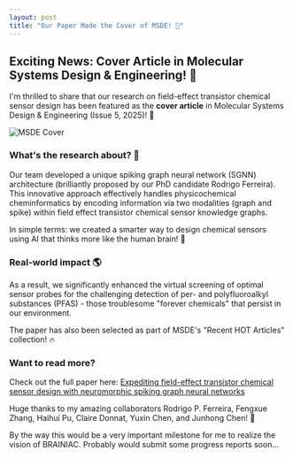 ```yaml
---
layout: post
title: "Our Paper Made the Cover of MSDE! 🎉"
---
```


## Exciting News: Cover Article in Molecular Systems Design & Engineering! 🌟

I'm thrilled to share that our research on field-effect transistor chemical sensor design has been featured as the **cover article** in Molecular Systems Design & Engineering (Issue 5, 2025)! 🥳

![MSDE Cover](https://pubs.rsc.org/en/content/articlepdf/2025/me/d5me90014j?page=search)

### What's the research about? 🧪

Our team developed a unique spiking graph neural network (SGNN) architecture (brilliantly proposed by our PhD candidate Rodrigo Ferreira). This innovative approach effectively handles physicochemical cheminformatics by encoding information via two modalities (graph and spike) within field effect transistor chemical sensor knowledge graphs.

In simple terms: we created a smarter way to design chemical sensors using AI that thinks more like the human brain! 🧠

### Real-world impact 🌎

As a result, we significantly enhanced the virtual screening of optimal sensor probes for the challenging detection of per- and polyfluoroalkyl substances (PFAS) - those troublesome "forever chemicals" that persist in our environment.

The paper has also been selected as part of MSDE's "Recent HOT Articles" collection! 🔥

### Want to read more?

Check out the full paper here: [Expediting field-effect transistor chemical sensor design with neuromorphic spiking graph neural networks](https://doi.org/10.1039/D4ME00203B)

Huge thanks to my amazing collaborators Rodrigo P. Ferreira, Fengxue Zhang, Haihui Pu, Claire Donnat, Yuxin Chen, and Junhong Chen! 👏

By the way this would be a very important milestone for me to realize the vision of BRAINIAC. Probably would submit some progress reports soon...
